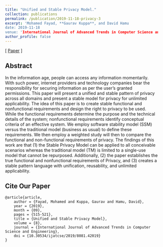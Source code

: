 ```yaml
---
title: "Unified and Stable Privacy Model."
collection: publications
permalink: /publication/2019-11-18-privacy-3
excerpt: 'Mohamed Fayad, **Gaurav Kuppa**, and David Hamu
date: 2019-11-18
venue: 'International Journal of Advanced Trends in Computer Science and Engineering'
author_profile: false
---
```

[ [Paper](/files/Privacy_Model.pdf) ]

## Abstract
In the information age, people can access any information
momentarily. With such power, internet providers and
technology companies bear the responsibility for securing
information as per the user’s granted permissions. This paper
will present a unified and stable pattern of privacy across all
domains and present a stable model for privacy for unlimited
applicability. The idea of this paper is to create stable
functional and nonfunctional requirements and design the
right to privacy to be used. While the functional
requirements determine the purpose and the technical details
of the system; nonfunctional requirements identify
conceptual criteria of an effective system. We employ
software stability model (SSM) versus the traditional model
(business as usual) to define these requirements. We then
employ a weighted study will then to compare the functional
and non-functional requirements of privacy. The findings of
this work are that (1) the Stable Privacy Model can be
applied to all conceivable scenarios whereas the traditional
model (TM) is limited to a single-use model that cannot be
repurposed. Additionally, (2) the paper establishes the true
functional and nonfunctional requirements of Privacy, and
(3) creates a stable pattern language with unification,
reusability, and unlimited applicability.

## Cite Our Paper
```
@article{article,
    author = {Fayad, Mohamed and Kuppa, Gaurav and Hamu, David},
    year = {2019},
    month = {09},
    pages = {515-521},
    title = {Unified and Stable Privacy Model},
    volume = {8},
    journal = {International Journal of Advanced Trends in Computer Science and Engineering},
    doi = {10.30534/ijatcse/2019/8081.42019}
}
```